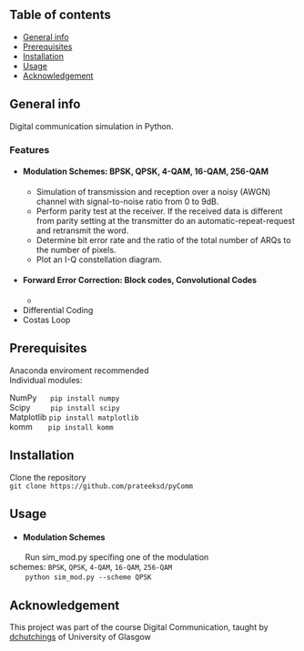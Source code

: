 ## Table of contents
* [General info](#general-info)
* [Prerequisites](#prerequisites)
* [Installation](#installation)
* [Usage](#usage)
* [Acknowledgement](#acknowledgement)

## General info
Digital communication simulation in Python.

### Features
* #### Modulation Schemes: BPSK, QPSK, 4-QAM, 16-QAM, 256-QAM
  * Simulation of transmission and reception over a noisy (AWGN) channel with signal-to-noise ratio from 0 to 9dB.
  * Perform parity test at the receiver. If the received data is different from parity setting at the transmitter do an automatic-repeat-request and retransmit the word.
  * Determine bit error rate and the ratio of the total number of ARQs to the number of pixels.
  * Plot an I-Q constellation diagram.
* #### Forward Error Correction: Block codes, Convolutional Codes
  * 
* Differential Coding
* Costas Loop

## Prerequisites
Anaconda enviroment recommended
<br />
Individual modules:

NumPy      `pip install numpy`<br />
Scipy         `pip install scipy`<br />
Matplotlib `pip install matplotlib`<br />
komm       `pip install komm`

## Installation
Clone the repository
<br />
`git clone https://github.com/prateeksd/pyComm`

## Usage
* #### Modulation Schemes
       Run sim_mod.py specifing one of the modulation schemes: `BPSK`, `QPSK`, `4-QAM`, `16-QAM`, `256-QAM`
       <br />
       `python sim_mod.py --scheme QPSK`

## Acknowledgement
This project was part of the course Digital Communication, taught by [dchutchings](https://github.com/dchutchings) of University of Glasgow
